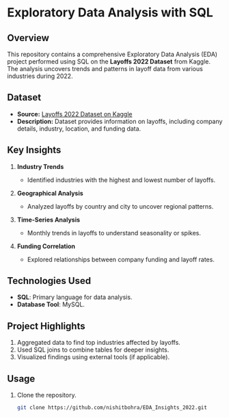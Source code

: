 # Exploratory Data Analysis with SQL  

## Overview  
This repository contains a comprehensive Exploratory Data Analysis (EDA) project performed using SQL on the **Layoffs 2022 Dataset** from Kaggle. The analysis uncovers trends and patterns in layoff data from various industries during 2022.  

## Dataset  
- **Source:** [Layoffs 2022 Dataset on Kaggle](https://www.kaggle.com/datasets/swaptr/layoffs-2022)  
- **Description:** Dataset provides information on layoffs, including company details, industry, location, and funding data.  

## Key Insights  
1. **Industry Trends**  
   - Identified industries with the highest and lowest number of layoffs.  

2. **Geographical Analysis**  
   - Analyzed layoffs by country and city to uncover regional patterns.  

3. **Time-Series Analysis**  
   - Monthly trends in layoffs to understand seasonality or spikes.  

4. **Funding Correlation**  
   - Explored relationships between company funding and layoff rates.  

## Technologies Used  
- **SQL**: Primary language for data analysis.  
- **Database Tool**: MySQL.  

## Project Highlights  
1. Aggregated data to find top industries affected by layoffs.  
2. Used SQL joins to combine tables for deeper insights.  
3. Visualized findings using external tools (if applicable).  

## Usage  
1. Clone the repository.  
   ```bash
   git clone https://github.com/nishitbohra/EDA_Insights_2022.git
